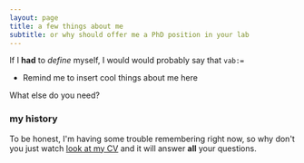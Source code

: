 ```yaml
---
layout: page
title: a few things about me
subtitle: or why should offer me a PhD position in your lab
---
```


If I **had** to _define_ myself, I would would probably say that `vab:=`
* Remind me to insert cool things about me here

What else do you need?

### my history

To be honest, I'm having some trouble remembering right now, so why don't you just watch [look at my CV](https://vabarya.github.io) and it will answer **all** your questions.
